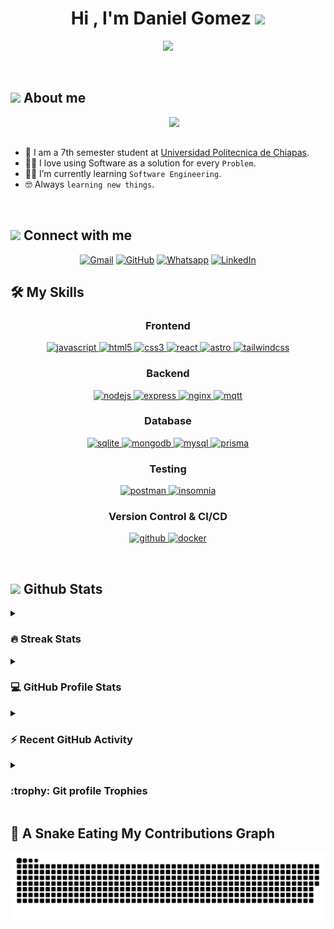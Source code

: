 <h1 align="center">Hi , I'm Daniel Gomez <img src="https://media.giphy.com/media/hvRJCLFzcasrR4ia7z/giphy.gif" width="35"></h1>
<p align="center">
  <a href="https://github.com/DenverCoder1/readme-typing-svg"><img src="https://readme-typing-svg.herokuapp.com?font=Time+New+Roman&color=%2304D939&size=25&center=true&vCenter=true&width=600&height=100&lines=Software+Engineering+Student;Competitive+Programmer;Backend+Developer"></a>
</p>


<br>


	
## <picture><img src = "https://github.com/7oSkaaa/7oSkaaa/blob/main/Images/about_me.gif?raw=true" width = 50px></picture> About me

<picture> <img align="right" src="https://github.com/7oSkaaa/7oSkaaa/blob/main/Images/Right_Side.gif?raw=true" width = 250px></picture>

<br><br>

- :school: I am a 7th semester student at [Universidad Politecnica de Chiapas](https://www.upchiapas.edu.mx/).
- :technologist: I love using Software as a solution for every `Problem`.
- :student: I’m currently learning `Software Engineering`.
- :nerd_face: Always `learning new things`.
<br>



## <picture> <img src="https://github.com/7oSkaaa/7oSkaaa/blob/main/Images/Connect-with-me.gif?raw=true" width="100px"> </picture> Connect with me
<p align="center">
	<a href="mailto:danielhernandezgomez103@gmail.com"><img img src="https://img.shields.io/badge/gmail-%23EA4335.svg?style=plastic&logo=gmail&logoColor=white" alt="Gmail"/></a>
	<a href="https://github.com/DaniGom3z"><img src="https://img.shields.io/badge/github-%23181717.svg?style=plastic&logo=github&logoColor=white" alt="GitHub"/></a>
	<a href="https://wa.me/529611107328"><img src="https://img.shields.io/badge/whatsapp-%2325D366.svg?style=plastic&logo=whatsapp&logoColor=white" alt="Whatsapp"/></a>
	<a href="www.linkedin.com/in/daniel-gomez-4890ba287/"><img src="https://img.shields.io/badge/linkedin-%230A66C2.svg?style=plastic&logo=linkedin&logoColor=white" alt="LinkedIn"/></a>
</p>



## 🛠️ My Skills

<h3 align="center">Frontend</h3>
<p align="center">
  <a href="https://developer.mozilla.org/en-US/docs/Web/JavaScript" target="_blank"> 
    <img src="https://img.shields.io/badge/Javascript-F7DF1E.svg?style=for-the-badge&logo=javascript&logoColor=black" alt="javascript"/> 
  </a>
  <a href="https://www.w3.org/html/" target="_blank"> 
    <img src="https://img.shields.io/badge/html-E34F26.svg?style=for-the-badge&logo=html5&logoColor=white" alt="html5"/> 
  </a>
  <a href="https://www.w3schools.com/css/" target="_blank">
    <img src="https://img.shields.io/badge/css-1572B6.svg?style=for-the-badge&logo=css3&logoColor=white" alt="css3"/>
  </a>
  <a href="https://reactjs.org/" target="_blank">
    <img src="https://img.shields.io/badge/React-61DAFB.svg?style=for-the-badge&logo=react&logoColor=black" alt="react"/>
  </a>
  <a href="https://astro.build/" target="_blank">
    <img src="https://img.shields.io/badge/Astro-FF5B5B.svg?style=for-the-badge&logo=astro&logoColor=white" alt="astro"/>
  </a>
  <a href="https://tailwindcss.com/" target="_blank">
    <img src="https://img.shields.io/badge/Tailwind%20CSS-06B6D4.svg?style=for-the-badge&logo=tailwindcss&logoColor=white" alt="tailwindcss"/>
  </a>
</p>


<h3 align="center">Backend</h3>
<p align="center">
  <a href="https://nodejs.org" target="_blank"> 
    <img src="https://img.shields.io/badge/node.js-339933.svg?style=for-the-badge&logo=nodedotjs&logoColor=white"
      alt="nodejs"/> 
  </a>
  <a href="https://expressjs.com" target="_blank">
    <img src="https://img.shields.io/badge/express-000000.svg?style=for-the-badge&logo=express&logoColor=white"
      alt="express" />
  <a href="https://www.nginx.com" target="_blank"> 
    <img src="https://img.shields.io/badge/nginx-009639.svg?style=for-the-badge&logo=nginx&logoColor=white" 
      alt="nginx"/> 
  </a> 
    <a href="https://mosquitto.org/" target="_blank">
  <img src="https://img.shields.io/badge/MQTT-3DCECE.svg?style=for-the-badge&logo=mosquitto&logoColor=black" alt="mqtt"/>
</a>

</p>

<h3 align="center">Database</h3>
<p align="center">
  <a href="https://www.sqlite.org/" target="_blank"> 
    <img src="https://img.shields.io/badge/sqlite-003B57.svg?style=for-the-badge&logo=sqlite&logoColor=white"
      alt="sqlite"/> 
  </a>
  <a href="https://www.mongodb.com/" target="_blank"> 
    <img src="https://img.shields.io/badge/mongodb-47A248.svg?style=for-the-badge&logo=mongodb&logoColor=white"
      alt="mongodb"/> 
  </a> <a href="https://www.mysql.com/" target="_blank">
    <img src="https://img.shields.io/badge/MySQL-00758F.svg?style=for-the-badge&logo=mysql&logoColor=white" alt="mysql"/>
  </a>
  <a href="https://www.prisma.io/" target="_blank">
  <img src="https://img.shields.io/badge/Prisma-2D3748.svg?style=for-the-badge&logo=prisma&logoColor=white" alt="prisma"/>
</a>

</p>

<h3 align="center">Testing</h3>
<p align="center"> 
  <a href="https://www.postman.com/" target="_blank"> 
    <img src="https://img.shields.io/badge/Postman-FF6C37.svg?style=for-the-badge&logo=postman&logoColor=white" alt="postman" /> 
  </a>
  <a href="https://insomnia.dev/" target="_blank">
    <img src="https://img.shields.io/badge/Insomnia-5851DB.svg?style=for-the-badge&logo=insomnia&logoColor=white" alt="insomnia" />
  </a>
</p>


<h3 align="center">Version Control & CI/CD</h3>
<p align="center">
  <a href="https://github.com/ELanza-48" target="_blank">
    <img src="https://img.shields.io/badge/github-181717.svg?style=for-the-badge&logo=github&logoColor=white" alt="github" />
  </a>
    <a href="https://www.docker.com/" target="_blank">
    <img src="https://img.shields.io/badge/docker-2496ED.svg?style=for-the-badge&logo=docker&logoColor=white"
      alt="docker"/>
  </a>
</p>

<br> 


## <picture> <img src = "https://github.com/7oSkaaa/7oSkaaa/blob/main/Images/Statistics.gif?raw=true" width = 50px>  </picture> Github Stats

<details><summary><h3> 🔥 Streak Stats</h3></summary>

----	

<p align="center"><img src="https://streak-stats.demolab.com?user=DaniGom3z&theme=hacker&hide_border=true" alt="DaniGom3z" /></p>

</details>
  
<details><summary><h3>💻 GitHub Profile Stats</h3></summary>

----
	
<p align="center">
    <a href="https://github.com/anuraghazra/github-readme-stats">
        <img alt="DaniGom3z" src="https://github-readme-stats.vercel.app/api?username=DaniGom3z&show_icons=true&count_private=true&locale=en&theme=tokyonight&layout=compact" height="230px"/>
    </a>
    <img src="https://github-readme-stats.vercel.app/api/top-langs?username=DaniGom3z&langs_count=10&show_icons=true&locale=en&theme=tokyonight" alt="DaniGom3z" height="230px"/>
</p>

<br/>

  <b>Note:</b> Top languages is only a metric of the languages my public code consists of and doesn't reflect experience or skill level.
  </p>
</details>

<details><summary><h3>⚡ Recent GitHub Activity</h3></summary>

----
	
[![DaniGom3z's github activity graph](https://github-readme-activity-graph.cyclic.app/graph?username=DaniGom3z&theme=github)](https://github.com/DaniGom3z/github-readme-activity-graph)

 
</details>

<details><summary> <h3> :trophy: Git profile Trophies </h3></summary>

----
	
<p align="center">
    <a href="https://github.com/ryo-ma/github-profile-trophy">
        <img src="https://github-profile-trophy.vercel.app/?username=DaniGom3z&layout=compact&theme=tokyonight&column=4&margin-w=15&margin-h=15" alt="DaniGom3z" />
    </a>
</p>


[![DaniGom3z's Holopin board](https://holopin.io/api/user/board?user=DaniGom3z)](https://holopin.io/@DaniGom3z)
	
</details>

## 🐍 A Snake Eating My Contributions Graph

<p align="center">
    <img src="https://github.com/DaniGom3z/DaniGom3z/blob/main/github-user-contribution.svg" alt="Snake Game"/>
</p>
